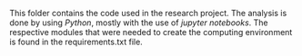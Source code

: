 This folder contains the code used in the research project. The analysis is done by using *Python*, mostly with the use of *jupyter notebooks*. The respective modules that were needed to create the computing environment is found in the requirements.txt file.

